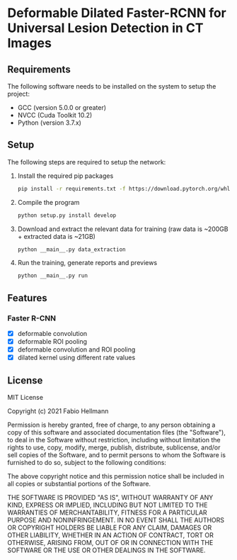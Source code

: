 # Deformable Dilated Faster-RCNN for Universal Lesion Detection in CT Images

## Requirements
The following software needs to be installed on the system to setup the project:
* GCC (version 5.0.0 or greater)
* NVCC (Cuda Toolkit 10.2) 
* Python (version 3.7.x)

## Setup
The following steps are required to setup the network:

1. Install the required pip packages
    ```bash
    pip install -r requirements.txt -f https://download.pytorch.org/whl/102/torch_stable.html
    ```
2. Compile the program
    ```bash
    python setup.py install develop
    ```
3. Download and extract the relevant data for training (raw data is ~200GB + extracted data is ~21GB)
    ```bash
    python __main__.py data_extraction
    ```
4. Run the training, generate reports and previews
    ```bash
    python __main__.py run
    ```

## Features
### Faster R-CNN
* [x] deformable convolution
* [x] deformable ROI pooling
* [x] deformable convolution and ROI pooling
* [x] dilated kernel using different rate values

## License
MIT License

Copyright (c) 2021 Fabio Hellmann

Permission is hereby granted, free of charge, to any person obtaining a copy
of this software and associated documentation files (the "Software"), to deal
in the Software without restriction, including without limitation the rights
to use, copy, modify, merge, publish, distribute, sublicense, and/or sell
copies of the Software, and to permit persons to whom the Software is
furnished to do so, subject to the following conditions:

The above copyright notice and this permission notice shall be included in all
copies or substantial portions of the Software.

THE SOFTWARE IS PROVIDED "AS IS", WITHOUT WARRANTY OF ANY KIND, EXPRESS OR
IMPLIED, INCLUDING BUT NOT LIMITED TO THE WARRANTIES OF MERCHANTABILITY,
FITNESS FOR A PARTICULAR PURPOSE AND NONINFRINGEMENT. IN NO EVENT SHALL THE
AUTHORS OR COPYRIGHT HOLDERS BE LIABLE FOR ANY CLAIM, DAMAGES OR OTHER
LIABILITY, WHETHER IN AN ACTION OF CONTRACT, TORT OR OTHERWISE, ARISING FROM,
OUT OF OR IN CONNECTION WITH THE SOFTWARE OR THE USE OR OTHER DEALINGS IN THE
SOFTWARE.
